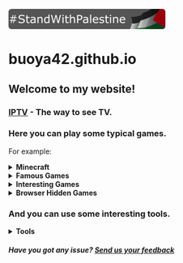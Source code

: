 [![StandWithPalestine](https://github.com/buoya42/buoya42.github.io/blob/main/StandWithPalestine.svg)](https://www.islamic-relief.org.uk/giving/appeals/palestine/)

# buoya42.github.io

## Welcome to my website!
### [IPTV](https://buoya42.github.io/Echo) - The way to see TV.
### Here you can play some typical games.

For example:
<details>
<summary><strong>Minecraft</strong></summary>
<ul>
  <li><a href="https://buoya42.github.io/minecraft/1.2.6/">1.2.6</a></li>
  <li><a href="https://buoya42.github.io/minecraft/1.3/">1.3</a></li>
  <li><a href="https://buoya42.github.io/minecraft/1.5.2/">1.5.2</a></li>
  <li><a href="https://buoya42.github.io/minecraft/1.8%20all/">1.8 (singleplayer and multiplayer)</a></li>
  <li><a href="https://buoya42.github.io/minecraft/1.8/">1.8 (multiplayer only)</a></li>
  <li><a href="https://buoya42.github.io/minecraft/1.8%20international/">1.8 International (multiplayer only)</a></li>
</ul>
</details>

<details>
<summary><strong>Famous Games</strong></summary>
<ul>
  <li><a href="https://buoya42.github.io/famous-games/xtreme-good-guys-vs-bad">Xtreme Good guys VS. Bad</a></li>
  <li><a href="https://buoya42.github.io/famous-games/tunnel-rush">Tunnel Rush</a></li>
  <li><a href="https://buoya42.github.io/famous-games/happy-wheels">Happy Wheels</a></li>
  <li><a href="https://buoya42.github.io/famous-games/tag">Tag</a></li>
  <li><a href="https://buoya42.github.io/famous-games/wordle">Wordle</a></li>
  <li><a href="https://buoya42.github.io/famous-games/gd">Geometry Dash</a></li>
  <li><a href="https://buoya42.github.io/famous-games/8-ball-pool">8 Ball pool</a></li>
  <li><a href="https://buoya42.github.io/famous-games/snow-rider-3d">Snow Rider 3D</a></li>
  <li><a href="https://buoya42.github.io/famous-games/fnaf/1">FNaF 1</a></li>
  <li><a href="https://buoya42.github.io/famous-games/fnaf/2">FNaF 2</a></li>
  <li><a href="https://buoya42.github.io/famous-games/fnaf/3">FNaF 3</a></li>
  <li><a href="https://buoya42.github.io/famous-games/fnaf/4">FNaF 4</a></li>
  <li><a href="https://buoya42.github.io/famous-games/worldbox">WorldBox</a></li>
  <li><a href="https://buoya42.github.io/famous-games/bitlife">BitLife</a></li>
  <li><a href="https://buoya42.github.io/famous-games/cookie-clicker">Cookie Clicker</a></li>
  <li><a href="https://buoya42.github.io/famous-games/isaac">The Binding of Isaac: Wrath of the Lamb</a></li>
  <li><a href="https://buoya42.github.io/famous-games/ovo">OvO</a></li>
  <li><a href="https://buoya42.github.io/famous-games/pac-man">Pac-Man</a></li>
  <li><a href="https://buoya42.github.io/famous-games/alien-hominid">Alien Hominid</a></li>
  <li><a href="https://buoya42.github.io/famous-games/mario-bros">Mario Bros</a></li>
  <li><a href="https://buoya42.github.io/famous-games/monkey-mart">Monkey Mart</a></li>
  <li><a href="https://buoya42.github.io/famous-games/1v1-lol">1v1 LOL</a></li>
  <li><a href="https://buoya42.github.io/famous-games/backrooms-3d">Backrooms 3D</a></li>
  <li><a href="https://buoya42.github.io/famous-games/basket-random">Basket Random</a></li>
  <li><a href="https://buoya42.github.io/famous-games/boxel-rebound">Boxel Rebound</a></li>
  <li><a href="https://buoya42.github.io/famous-games/drive-mad">Drive Mad</a></li>
  <li><a href="https://buoya42.github.io/famous-games/rooftop-snipers">Rooftop Snipers</a></li>
  <li><a href="https://buoya42.github.io/famous-games/terraria">Terraria</a></li>
  <li><a href="https://buoya42.github.io/famous-games/among-us">Among Us</a></li>
  <details>
  <summary><strong>Pokemon</strong></summary>
<ul>
  <li><a href="https://buoya42.github.io/famous-games/pokemon/1">Part 1</a></li>
  <li><a href="https://buoya42.github.io/famous-games/pokemon/2">Part 2</a></li>
</ul>
</details>
  <details>
<summary><strong>Papa's</strong></summary>
<ul>
  <li><a href="https://buoya42.github.io/famous-games/papas/bakeria">Bakeria</a></li>
  <li><a href="https://buoya42.github.io/famous-games/papas/burgeria">Burgeria</a></li>
  <li><a href="https://buoya42.github.io/famous-games/papas/cheeseria">Cheeseria</a></li>
  <li><a href="https://buoya42.github.io/famous-games/papas/cupcakeria">Cupcakeria</a></li>
  <li><a href="https://buoya42.github.io/famous-games/papas/donuteria">Donuteria</a></li>
  <li><a href="https://buoya42.github.io/famous-games/papas/freezeria">Freezeria</a></li>
  <li><a href="https://buoya42.github.io/famous-games/papas/hotdoggeria">Hot Doggeria</a></li>
  <li><a href="https://buoya42.github.io/famous-games/papas/pastaria">Pastaria</a></li>
  <li><a href="https://buoya42.github.io/famous-games/papas/scooperia">Scooperia</a></li>
  <li><a href="https://buoya42.github.io/famous-games/papas/sushiria">Sushiria</a></li>
  <li><a href="https://buoya42.github.io/famous-games/papas/tacomia">Tacomia</a></li>
  <li><a href="https://buoya42.github.io/famous-games/papas/wingeria">Wingeria</a></li>
</ul>
</details>
  
</ul>
</details>

<details>
<summary><strong>Interesting Games</strong></summary>
<ul>
  <li><a href="https://buoya42.github.io/interesting-games/snekmek">SnekMek</a></li>
  <li><a href="https://buoya42.github.io/interesting-games/fnaw">FNaW (Five Nights at Winston's)</a></li>
  <li><a href="https://buoya42.github.io/interesting-games/bloxors">Bloxors</a></li>
  <li><a href="https://buoya42.github.io/interesting-games/dragon-maker">Dragon Maker</a></li>
  <li><a href="https://buoya42.github.io/interesting-games/fairy-tail-vs-one-piece">Fairy Tail VS. One Piece</a></li>
</ul>
</details>

<details>
<summary><strong>Browser Hidden Games</strong></summary>
<ul>
  <li><a href="https://buoya42.github.io/browser-hidden-games/surf">Microsoft Edge - Surf/Ski</a></li>
  <li><a href="https://buoya42.github.io/browser-hidden-games/t-rex">Google Chrome - T-Rex</a></li>
</ul>
</details>

### And you can use some interesting tools.

<details>
<summary><strong>Tools</strong></summary>
<ul>
  <li><a href="https://buoya42.github.io/tools/webbrowser">Web Browser</a></li>
  <li><a href="https://buoya42.github.io/tools/webcam">Webcam</a></li>
  <li><a href="https://buoya42.github.io/tools/screenshot">Screenshot</a></li>
  <li><a href="https://buoya42.github.io/tools/screen-recorder">Screen recorder</a></li>
  <li><a href="https://buoya42.github.io/tools/music-player">Music player</a></li>
</ul>
</details>

<h5>Have you got any issue? <a href="https://form.typeform.com/to/IA2WetWG">Send us your feedback</a></h5>

